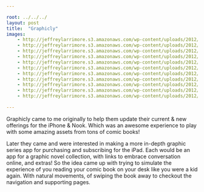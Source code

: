 ```yaml
---

root: ../../../
layout: post
title:  "Graphicly"
images:
    - http://jeffreylarrimore.s3.amazonaws.com/wp-content/uploads/2012/06/graphicly-_0000_DS_icon.jpg
    - http://jeffreylarrimore.s3.amazonaws.com/wp-content/uploads/2012/06/graphicly-_0001_DS_1.jpg
    - http://jeffreylarrimore.s3.amazonaws.com/wp-content/uploads/2012/06/graphicly-_0002_DS_2.jpg
    - http://jeffreylarrimore.s3.amazonaws.com/wp-content/uploads/2012/06/graphicly-_0003_DS_3.jpg
    - http://jeffreylarrimore.s3.amazonaws.com/wp-content/uploads/2012/06/graphicly-_0004_DS_4.jpg
    - http://jeffreylarrimore.s3.amazonaws.com/wp-content/uploads/2012/06/graphicly-_0005_DS_5.jpg
    - http://jeffreylarrimore.s3.amazonaws.com/wp-content/uploads/2012/06/graphicly-_0006_DS_6.jpg
    - http://jeffreylarrimore.s3.amazonaws.com/wp-content/uploads/2012/06/graphicly-_0007_DS_7.jpg
    - http://jeffreylarrimore.s3.amazonaws.com/wp-content/uploads/2012/06/graphicly-_0008_n_icon.jpg
    - http://jeffreylarrimore.s3.amazonaws.com/wp-content/uploads/2012/06/graphicly-_0009_n_1.jpg
    - http://jeffreylarrimore.s3.amazonaws.com/wp-content/uploads/2012/06/graphicly-_0010_n_2.jpg
    
---
```


Graphicly came to me originally to help them update their current &#038; new offerings for the iPhone &#038; Nook. Which was an awesome experience to play with some amazing assets from tons of comic books!

Later they came and were interested in making a more in-depth graphic series app for purchasing and subscribing for the iPad. Each would be an app for a graphic novel collection, with links to embrace conversation online, and extras! So the idea came up with trying to simulate the experience of you reading your comic book on your desk like you were a kid again. With natural movements, of swiping the book away to checkout the navigation and supporting pages.